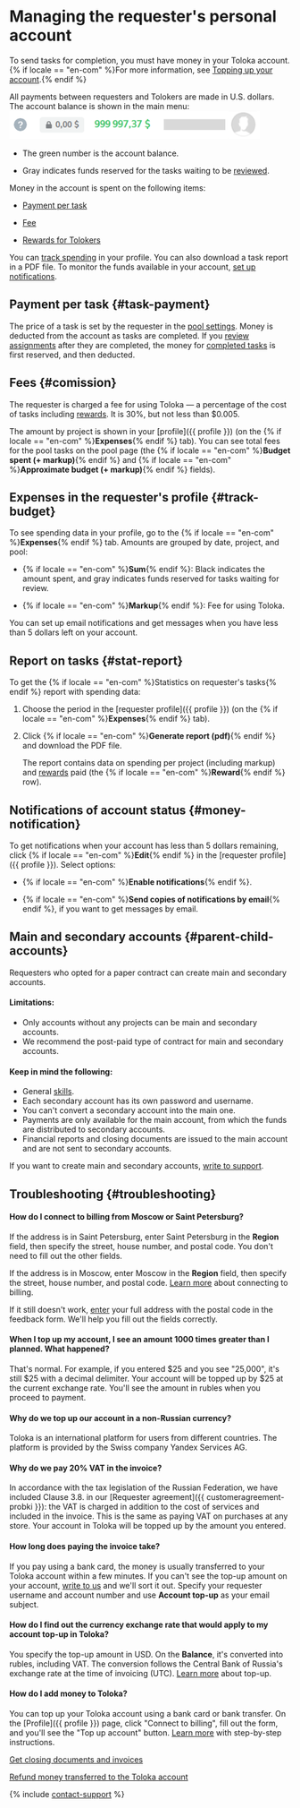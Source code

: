 # Managing the requester's personal account

To send tasks for completion, you must have money in your Toloka account. {% if locale == "en-com" %}For more information, see [Topping up your account](refill.md).{% endif %}

All payments between requesters and Tolokers are made in U.S. dollars. The account balance is shown in the main menu:
![](../_images/other/balance-ru.png)
- The green number is the account balance.

- Gray indicates funds reserved for the tasks waiting to be [reviewed](../../glossary.md#left-off-acceptance-ru).


Money in the account is spent on the following items:

- [Payment per task](#task-payment)

- [Fee](#comission)

- [Rewards for Tolokers](bonus.md)


You can [track spending](#track-budget) in your profile. You can also download a task report in a PDF file. To monitor the funds available in your account, [set up notifications](#money-notification).


## Payment per task {#task-payment}

The price of a task is set by the requester in the [pool settings](../../glossary.md#pool-ru). Money is deducted from the account as tasks are completed. If you [review assignments](accept.md) after they are completed, the money for [completed tasks](../../glossary.md#submitted-answers-ru) is first reserved, and then deducted.


## Fees {#comission}

The requester is charged a fee for using Toloka — a percentage of the cost of tasks including [rewards](bonus.md). It is 30%, but not less than $0.005.

The amount by project is shown in your [profile]({{ profile }}) (on the {% if locale == "en-com" %}**Expenses**{% endif %} tab). You can see total fees for the pool tasks on the pool page (the {% if locale == "en-com" %}**Budget spent (+ markup)**{% endif %} and {% if locale == "en-com" %}**Approximate budget (+ markup)**{% endif %} fields).


## Expenses in the requester's profile {#track-budget}

To see spending data in your profile, go to the {% if locale == "en-com" %}**Expenses**{% endif %} tab. Amounts are grouped by date, project, and pool:

- {% if locale == "en-com" %}**Sum**{% endif %}: Black indicates the amount spent, and gray indicates funds reserved for tasks waiting for review.

- {% if locale == "en-com" %}**Markup**{% endif %}: Fee for using Toloka.


You can set up email notifications and get messages when you have less than 5 dollars left on your account.


## Report on tasks {#stat-report}

To get the {% if locale == "en-com" %}Statistics on requester's tasks{% endif %} report with spending data:

1. Choose the period in the [requester profile]({{ profile }}) (on the {% if locale == "en-com" %}**Expenses**{% endif %} tab).

1. Click {% if locale == "en-com" %}**Generate report (pdf)**{% endif %} and download the PDF file.

    The report contains data on spending per project (including markup) and [rewards](../../glossary.md#bonus-ru) paid (the {% if locale == "en-com" %}**Reward**{% endif %} row).



## Notifications of account status {#money-notification}

To get notifications when your account has less than 5 dollars remaining, click {% if locale == "en-com" %}**Edit**{% endif %} in the [requester profile]({{ profile }}). Select options:

- {% if locale == "en-com" %}**Enable notifications**{% endif %}.

- {% if locale == "en-com" %}**Send copies of notifications by email**{% endif %}, if you want to get messages by email.



## Main and secondary accounts {#parent-child-accounts}

Requesters who opted for a paper contract can create main and secondary accounts.

#### Limitations:

- Only accounts without any projects can be main and secondary accounts.
- We recommend the post-paid type of contract for main and secondary accounts.

#### Keep in mind the following:

- General [skills](../../glossary.md#skill-ru).
- Each secondary account has its own password and username.
- You can't convert a secondary account into the main one.
- Payments are only available for the main account, from which the funds are distributed to secondary accounts.
- Financial reports and closing documents are issued to the main account and are not sent to secondary accounts.

If you want to create main and secondary accounts, [write to support](../troubleshooting/support.md#new).


## Troubleshooting {#troubleshooting}

#### How do I connect to billing from Moscow or Saint Petersburg?

If the address is in Saint Petersburg, enter Saint Petersburg in the **Region** field, then specify the street, house number, and postal code. You don't need to fill out the other fields.

If the address is in Moscow, enter Moscow in the **Region** field, then specify the street, house number, and postal code. [Learn more](refill.md#step-by-step) about connecting to billing.

If it still doesn't work, [enter](../troubleshooting/troubleshooting.md) your full address with the postal code in the feedback form. We'll help you fill out the fields correctly.

#### When I top up my account, I see an amount 1000 times greater than I planned. What happened?

That's normal. For example, if you entered $25 and you see "25,000", it's still $25 with a decimal delimiter. Your account will be topped up by $25 at the current exchange rate. You'll see the amount in rubles when you proceed to payment.

#### Why do we top up our account in a non-Russian currency?

Toloka is an international platform for users from different countries. The platform is provided by the Swiss company Yandex Services AG.

#### Why do we pay 20% VAT in the invoice?

In accordance with the tax legislation of the Russian Federation, we have included Clause 3.8. in our [Requester agreement]({{ customeragreement-probki }}): the VAT is charged in addition to the cost of services and included in the invoice. This is the same as paying VAT on purchases at any store. Your account in Toloka will be topped up by the amount you entered.

#### How long does paying the invoice take?

If you pay using a bank card, the money is usually transferred to your Toloka account within a few minutes. If you can't see the top-up amount on your account, [write to us](../troubleshooting/support.md#help) and we'll sort it out. Specify your requester username and account number and use **Account top-up** as your email subject.

#### How do I find out the currency exchange rate that would apply to my account top-up in Toloka?

You specify the top-up amount in USD. On the **Balance**, it's converted into rubles, including VAT. The conversion follows the Central Bank of Russia's exchange rate at the time of invoicing (UTC). [Learn more](refill.md) about top-up.

#### How do I add money to Toloka?

You can top up your Toloka account using a bank card or bank transfer. On the [Profile]({{ profile }}) page, click "Connect to billing", fill out the form, and you'll see the "Top up account" button. [Learn more](refill.md#step-by-step) with step-by-step instructions.

[Get closing documents and invoices](../troubleshooting/support.md#feedback_g3b_vj3_qjb)

[Refund money transferred to the Toloka account](../troubleshooting/support.md#feedback_khw_wc3_qjb)

{% include [contact-support](../_includes/contact-support-help.md) %}